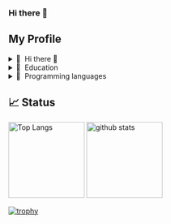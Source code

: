 ### Hi there 👋

<!--
**Mont9165/Mont9165** is a ✨ _special_ ✨ repository because its `README.md` (this file) appears on your GitHub profile.

Here are some ideas to get you started:

- 🌱 I’m currently learning ...
- 👯 I’m looking to collaborate on ...
- 🤔 I’m looking for help with ...
- 💬 Ask me about ...
- 📫 How to reach me: ...
- 😄 Pronouns: ...
- ⚡ Fun fact: ...
-->

## My Profile
<details>
  <summary>🤪 &nbsp;Hi there 👋</summary>
  <br>
-  😄 I’m researching "The empirical investigation into the impact of test-code refactoring".
-  😍 I am interested in Software Engineering/Analysis.
</details>

<details>
  <summary>🏫 &nbsp;Education </summary>
  <br>
- 2017-2022: National Institute of Technology, Nara College (NIT, Nara College), Department of Information Engineering, Associate Degree <br>
- 2022-2024: National Institute of Technology, Nara College (NIT, Nara College) Faculty of Advanced Engineering, Department of Systems Creation Engineering, Information Systems Course, Bachelor's Degree <br>
- Current: Nara Institute of Science and Technology (NAIST), Graduate School of Science　and Technology, Information Science Area <br>
</details>

<details>
  <summary>🔨 &nbsp;Programming languages</summary>
  <br>
  

| Level | Languages |
| ------- | ------- |
| Frequently used | ![![My Skills](https://skillicons.dev/icons?i=py,java)](https://skillicons.dev) |
| Occasionally used | ![JavaScript](https://img.shields.io/badge/javascript-%23323330.svg?style=for-the-badge&logo=javascript&logoColor=%23F7DF1E) ![Shell Script](https://img.shields.io/badge/shell_script-%23121011.svg?style=for-the-badge&logo=gnu-bash&logoColor=white) ![C++](https://img.shields.io/badge/c++-%2300599C.svg?style=for-the-badge&logo=c%2B%2B&logoColor=white)|
| Rarely used | ![C](https://img.shields.io/badge/c-%2300599C.svg?style=for-the-badge&logo=c&logoColor=white) |


![Go](https://img.shields.io/badge/go-%2300ADD8.svg?style=for-the-badge&logo=go&logoColor=white) 
 ![Swift](https://img.shields.io/badge/swift-F54A2A?style=for-the-badge&logo=swift&logoColor=white) 
</details>

## 📈 Status
<p align="left"> 
  <img alt="Top Langs" height="150px" src="https://github-readme-stats.vercel.app/api/top-langs/?username=Mont9165&layout=compact&show_icons=true&theme=onedark" />
  <img alt="github stats" height="150px" src="https://github-readme-stats.vercel.app/api?username=Mont9165&theme=onedark&show_icons=ture" />
</p>

[![trophy](https://github-profile-trophy.vercel.app/?username=Mont9165&theme=onedark&column=7)](https://github.com/ryo-ma/github-profile-trophy)
